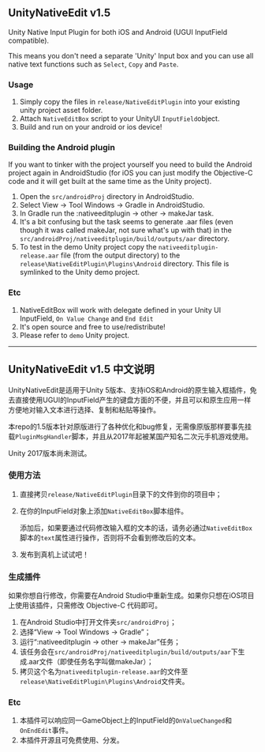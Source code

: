## UnityNativeEdit v1.5
Unity Native Input Plugin for both iOS and Android (UGUI InputField compatible).

This means you don't need a separate 'Unity' Input box and you can use all native text functions such as `Select`, `Copy` and `Paste`.

### Usage
1. Simply copy the files in `release/NativeEditPlugin` into your existing unity project asset folder.
2. Attach ```NativeEditBox``` script to your UnityUI ```InputField```object.
3. Build and run on your android or ios device!

### Building the Android plugin
If you want to tinker with the project yourself you need to build the Android project again in AndroidStudio (for iOS you can just modify the Objective-C code and it will get built at the same time as the Unity project). 

1. Open the `src/androidProj` directory in AndroidStudio.
2. Select View -> Tool Windows -> Gradle in AndroidStudio.
3. In Gradle run the :nativeeditplugin -> other -> makeJar task.
4. It's a bit confusing but the task seems to generate .aar files (even though it was called makeJar, not sure what's up with that) in the `src/androidProj/nativeeditplugin/build/outputs/aar` directory.
5. To test in the demo Unity project copy the `nativeeditplugin-release.aar` file (from the output directory) to the `release\NativeEditPlugin\Plugins\Android` directory. This file is symlinked to the Unity demo project.

### Etc
1. NativeEditBox will work with delegate defined in your Unity UI InputField, `On Value Change` and `End Edit`
2. It's open source and free to use/redistribute!
3. Please refer to `demo` Unity project.

- - -
## UnityNativeEdit v1.5 中文说明
UnityNativeEdit是适用于Unity 5版本、支持iOS和Android的原生输入框插件，免去直接使用UGUI的InputField产生的键盘方面的不便，并且可以和原生应用一样方便地对输入文本进行选择、复制和粘贴等操作。

本repo的1.5版本针对原版进行了各种优化和bug修复，无需像原版那样要事先挂载`PluginMsgHandler`脚本，并且从2017年起被某国产知名二次元手机游戏使用。

Unity 2017版本尚未测试。

### 使用方法
1. 直接拷贝`release/NativeEditPlugin`目录下的文件到你的项目中；
2. 在你的InputField对象上添加`NativeEditBox`脚本组件。

    添加后，如果要通过代码修改输入框的文本的话，请务必通过`NativeEditBox`脚本的`text`属性进行操作，否则将不会看到修改后的文本。
3. 发布到真机上试试吧！

### 生成插件
如果你想自行修改，你需要在Android Studio中重新生成。如果你只想在iOS项目上使用该插件，只需修改 Objective-C 代码即可。

1. 在Android Studio中打开文件夹`src/androidProj`；
2. 选择“View -> Tool Windows -> Gradle”；
3. 运行“:nativeeditplugin -> other -> makeJar”任务；
4. 该任务会在`src/androidProj/nativeeditplugin/build/outputs/aar`下生成.aar文件（即使任务名字叫做makeJar）；
5. 拷贝这个名为`nativeeditplugin-release.aar`的文件至`release\NativeEditPlugin\Plugins\Android`文件夹。

### Etc
1. 本插件可以响应同一GameObject上的InputField的`OnValueChanged`和`OnEndEdit`事件。
2. 本插件开源且可免费使用、分发。

